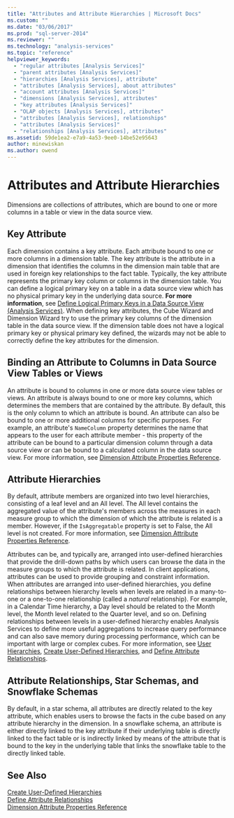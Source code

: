 ```yaml
---
title: "Attributes and Attribute Hierarchies | Microsoft Docs"
ms.custom: ""
ms.date: "03/06/2017"
ms.prod: "sql-server-2014"
ms.reviewer: ""
ms.technology: "analysis-services"
ms.topic: "reference"
helpviewer_keywords: 
  - "regular attributes [Analysis Services]"
  - "parent attributes [Analysis Services]"
  - "hierarchies [Analysis Services], attribute"
  - "attributes [Analysis Services], about attributes"
  - "account attributes [Analysis Services]"
  - "dimensions [Analysis Services], attributes"
  - "key attributes [Analysis Services]"
  - "OLAP objects [Analysis Services], attributes"
  - "attributes [Analysis Services], relationships"
  - "attributes [Analysis Services]"
  - "relationships [Analysis Services], attributes"
ms.assetid: 59de1ea2-e7a9-4a53-9ee0-14be52e95643
author: minewiskan
ms.author: owend
---
```

# Attributes and Attribute Hierarchies
  Dimensions are collections of attributes, which are bound to one or more columns in a table or view in the data source view.  
  
## Key Attribute  
 Each dimension contains a key attribute. Each attribute bound to one or more columns in a dimension table. The key attribute is the attribute in a dimension that identifies the columns in the dimension main table that are used in foreign key relationships to the fact table. Typically, the key attribute represents the primary key column or columns in the dimension table. You can define a logical primary key on a table in a data source view which has no physical primary key in the underlying data source. **For more information**, see [Define Logical Primary Keys in a Data Source View &#40;Analysis Services&#41;](../multidimensional-models/define-logical-primary-keys-in-a-data-source-view-analysis-services.md). When defining key attributes, the Cube Wizard and Dimension Wizard try to use the primary key columns of the dimension table in the data source view. If the dimension table does not have a logical primary key or physical primary key defined, the wizards may not be able to correctly define the key attributes for the dimension.  
  
## Binding an Attribute to Columns in Data Source View Tables or Views  
 An attribute is bound to columns in one or more data source view tables or views. An attribute is always bound to one or more key columns, which determines the members that are contained by the attribute. By default, this is the only column to which an attribute is bound. An attribute can also be bound to one or more additional columns for specific purposes. For example, an attribute's `NameColumn` property determines the name that appears to the user for each attribute member - this property of the attribute can be bound to a particular dimension column through a data source view or can be bound to a calculated column in the data source view. For more information, see [Dimension Attribute Properties Reference](../multidimensional-models/dimension-attribute-properties-reference.md).  
  
## Attribute Hierarchies  
 By default, attribute members are organized into two level hierarchies, consisting of a leaf level and an All level. The All level contains the aggregated value of the attribute's members across the measures in each measure group to which the dimension of which the attribute is related is a member. However, if the `IsAggregatable` property is set to False, the All level is not created. For more information, see [Dimension Attribute Properties Reference](../multidimensional-models/dimension-attribute-properties-reference.md).  
  
 Attributes can be, and typically are, arranged into user-defined hierarchies that provide the drill-down paths by which users can browse the data in the measure groups to which the attribute is related. In client applications, attributes can be used to provide grouping and constraint information. When attributes are arranged into user-defined hierarchies, you define relationships between hierarchy levels when levels are related in a many-to-one or a one-to-one relationship (called a *natural* relationship). For example, in a Calendar Time hierarchy, a Day level should be related to the Month level, the Month level related to the Quarter level, and so on. Defining relationships between levels in a user-defined hierarchy enables Analysis Services to define more useful aggregations to increase query performance and can also save memory during processing performance, which can be important with large or complex cubes. For more information, see [User Hierarchies](user-hierarchies.md), [Create User-Defined Hierarchies](../multidimensional-models/user-defined-hierarchies-create.md), and [Define Attribute Relationships](../multidimensional-models/attribute-relationships-define.md).  
  
## Attribute Relationships, Star Schemas, and Snowflake Schemas  
 By default, in a star schema, all attributes are directly related to the key attribute, which enables users to browse the facts in the cube based on any attribute hierarchy in the dimension. In a snowflake schema, an attribute is either directly linked to the key attribute if their underlying table is directly linked to the fact table or is indirectly linked by means of the attribute that is bound to the key in the underlying table that links the snowflake table to the directly linked table.  
  
## See Also  
 [Create User-Defined Hierarchies](../multidimensional-models/user-defined-hierarchies-create.md)   
 [Define Attribute Relationships](../multidimensional-models/attribute-relationships-define.md)   
 [Dimension Attribute Properties Reference](../multidimensional-models/dimension-attribute-properties-reference.md)  
  
  
